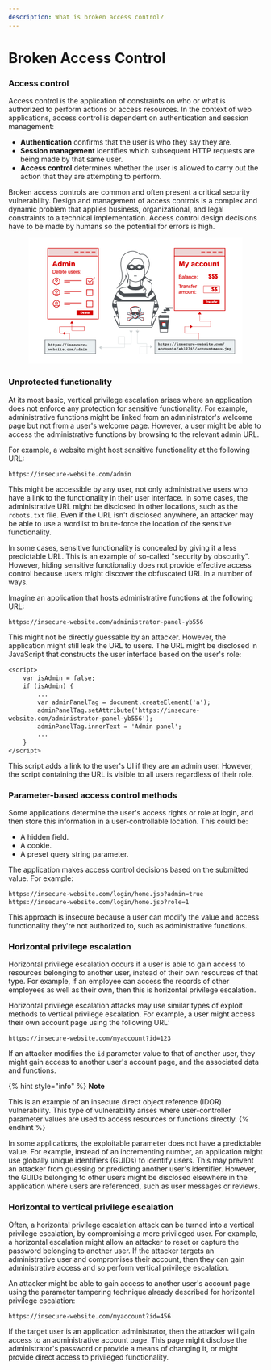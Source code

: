 ```yaml
---
description: What is broken access control?
---
```


# Broken Access Control

### Access control

Access control is the application of constraints on who or what is authorized to perform actions or access resources. In the context of web applications, access control is dependent on authentication and session management:

* **Authentication** confirms that the user is who they say they are.
* **Session management** identifies which subsequent HTTP requests are being made by that same user.&#x20;
* **Access control** determines whether the user is allowed to carry out the action that they are attempting to perform.&#x20;

Broken access controls are common and often present a critical security vulnerability. Design and management of access controls is a complex and dynamic problem that applies business, organizational, and legal constraints to a technical implementation. Access control design decisions have to be made by humans so the potential for errors is high.

<figure><img src="../../.gitbook/assets/image (1).png" alt=""><figcaption></figcaption></figure>

### Unprotected functionality

At its most basic, vertical privilege escalation arises where an application does not enforce any protection for sensitive functionality. For example, administrative functions might be linked from an administrator's welcome page but not from a user's welcome page. However, a user might be able to access the administrative functions by browsing to the relevant admin URL.

For example, a website might host sensitive functionality at the following URL:

```
https://insecure-website.com/admin
```

This might be accessible by any user, not only administrative users who have a link to the functionality in their user interface. In some cases, the administrative URL might be disclosed in other locations, such as the `robots.txt` file. Even if the URL isn't disclosed anywhere, an attacker may be able to use a wordlist to brute-force the location of the sensitive functionality.

In some cases, sensitive functionality is concealed by giving it a less predictable URL. This is an example of so-called "security by obscurity". However, hiding sensitive functionality does not provide effective access control because users might discover the obfuscated URL in a number of ways.

Imagine an application that hosts administrative functions at the following URL:

```
https://insecure-website.com/administrator-panel-yb556
```

This might not be directly guessable by an attacker. However, the application might still leak the URL to users. The URL might be disclosed in JavaScript that constructs the user interface based on the user's role:

```
<script>
	var isAdmin = false;
	if (isAdmin) {
		...
		var adminPanelTag = document.createElement('a');
		adminPanelTag.setAttribute('https://insecure-website.com/administrator-panel-yb556');
		adminPanelTag.innerText = 'Admin panel';
		...
	}
</script>
```

This script adds a link to the user's UI if they are an admin user. However, the script containing the URL is visible to all users regardless of their role.

### Parameter-based access control methods

Some applications determine the user's access rights or role at login, and then store this information in a user-controllable location. This could be:

* A hidden field.
* A cookie.
* A preset query string parameter.

The application makes access control decisions based on the submitted value. For example:

```
https://insecure-website.com/login/home.jsp?admin=true
https://insecure-website.com/login/home.jsp?role=1
```

This approach is insecure because a user can modify the value and access functionality they're not authorized to, such as administrative functions.

### Horizontal privilege escalation

Horizontal privilege escalation occurs if a user is able to gain access to resources belonging to another user, instead of their own resources of that type. For example, if an employee can access the records of other employees as well as their own, then this is horizontal privilege escalation.

Horizontal privilege escalation attacks may use similar types of exploit methods to vertical privilege escalation. For example, a user might access their own account page using the following URL:

```
https://insecure-website.com/myaccount?id=123
```

If an attacker modifies the `id` parameter value to that of another user, they might gain access to another user's account page, and the associated data and functions.

{% hint style="info" %}
**Note**

This is an example of an insecure direct object reference (IDOR) vulnerability. This type of vulnerability arises where user-controller parameter values are used to access resources or functions directly.
{% endhint %}

In some applications, the exploitable parameter does not have a predictable value. For example, instead of an incrementing number, an application might use globally unique identifiers (GUIDs) to identify users. This may prevent an attacker from guessing or predicting another user's identifier. However, the GUIDs belonging to other users might be disclosed elsewhere in the application where users are referenced, such as user messages or reviews.

### Horizontal to vertical privilege escalation

Often, a horizontal privilege escalation attack can be turned into a vertical privilege escalation, by compromising a more privileged user. For example, a horizontal escalation might allow an attacker to reset or capture the password belonging to another user. If the attacker targets an administrative user and compromises their account, then they can gain administrative access and so perform vertical privilege escalation.

An attacker might be able to gain access to another user's account page using the parameter tampering technique already described for horizontal privilege escalation:

```
https://insecure-website.com/myaccount?id=456
```

If the target user is an application administrator, then the attacker will gain access to an administrative account page. This page might disclose the administrator's password or provide a means of changing it, or might provide direct access to privileged functionality.
